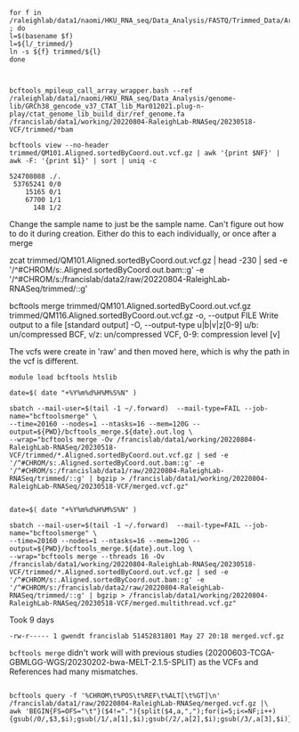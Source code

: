 

```
for f in /raleighlab/data1/naomi/HKU_RNA_seq/Data_Analysis/FASTQ/Trimmed_Data/Arriba/*_trimmed.?.fastq.gz ; do
l=$(basename $f)
l=${l/_trimmed/}
ln -s ${f} trimmed/${l}
done



bcftools_mpileup_call_array_wrapper.bash --ref /raleighlab/data1/naomi/HKU_RNA_seq/Data_Analysis/genome-lib/GRCh38_gencode_v37_CTAT_lib_Mar012021.plug-n-play/ctat_genome_lib_build_dir/ref_genome.fa /francislab/data1/working/20220804-RaleighLab-RNASeq/20230518-VCF/trimmed/*bam

```




```
bcftools view --no-header trimmed/QM101.Aligned.sortedByCoord.out.vcf.gz | awk '{print $NF}' | awk -F: '{print $1}' | sort | uniq -c

524708088 ./.
 53765241 0/0
    15165 0/1
    67700 1/1
      148 1/2
```



Change the sample name to just be the sample name.
Can't figure out how to do it during creation.
Either do this to each individually, or once after a merge

zcat trimmed/QM101.Aligned.sortedByCoord.out.vcf.gz | head -230 | sed -e '/^#CHROM/s:.Aligned.sortedByCoord.out.bam::g' -e '/^#CHROM/s:/francislab/data2/raw/20220804-RaleighLab-RNASeq/trimmed/::g' 


bcftools merge trimmed/QM101.Aligned.sortedByCoord.out.vcf.gz trimmed/QM116.Aligned.sortedByCoord.out.vcf.gz
    -o, --output FILE                 Write output to a file [standard output]
    -O, --output-type u|b|v|z[0-9]    u/b: un/compressed BCF, v/z: un/compressed VCF, 0-9: compression level [v]





The vcfs were create in 'raw' and then moved here, which is why the path in the vcf is different.

```
module load bcftools htslib

date=$( date "+%Y%m%d%H%M%S%N" )

sbatch --mail-user=$(tail -1 ~/.forward)  --mail-type=FAIL --job-name="bcftoolsmerge" \
--time=20160 --nodes=1 --ntasks=16 --mem=120G --output=${PWD}/bcftools_merge.${date}.out.log \
--wrap="bcftools merge -Ov /francislab/data1/working/20220804-RaleighLab-RNASeq/20230518-VCF/trimmed/*.Aligned.sortedByCoord.out.vcf.gz | sed -e '/^#CHROM/s:.Aligned.sortedByCoord.out.bam::g' -e '/^#CHROM/s:/francislab/data1/raw/20220804-RaleighLab-RNASeq/trimmed/::g' | bgzip > /francislab/data1/working/20220804-RaleighLab-RNASeq/20230518-VCF/merged.vcf.gz"


date=$( date "+%Y%m%d%H%M%S%N" )

sbatch --mail-user=$(tail -1 ~/.forward)  --mail-type=FAIL --job-name="bcftoolsmerge" \
--time=20160 --nodes=1 --ntasks=16 --mem=120G --output=${PWD}/bcftools_merge.${date}.out.log \
--wrap="bcftools merge --threads 16 -Ov /francislab/data1/working/20220804-RaleighLab-RNASeq/20230518-VCF/trimmed/*.Aligned.sortedByCoord.out.vcf.gz | sed -e '/^#CHROM/s:.Aligned.sortedByCoord.out.bam::g' -e '/^#CHROM/s:/francislab/data2/raw/20220804-RaleighLab-RNASeq/trimmed/::g' | bgzip > /francislab/data1/working/20220804-RaleighLab-RNASeq/20230518-VCF/merged.multithread.vcf.gz"

```

Took 9 days

```
-rw-r----- 1 gwendt francislab 51452831801 May 27 20:18 merged.vcf.gz
```

`bcftools merge` didn't work will with previous studies 
(20200603-TCGA-GBMLGG-WGS/20230202-bwa-MELT-2.1.5-SPLIT) 
as the VCFs and References had many mismatches.




```

bcftools query -f '%CHROM\t%POS\t%REF\t%ALT[\t%GT]\n' /francislab/data1/raw/20220804-RaleighLab-RNASeq/merged.vcf.gz |\
awk 'BEGIN{FS=OFS="\t"}($4!="."){split($4,a,",");for(i=5;i<=NF;i++){gsub(/0/,$3,$i);gsub(/1/,a[1],$i);gsub(/2/,a[2],$i);gsub(/3/,a[3],$i)}print}'

```

